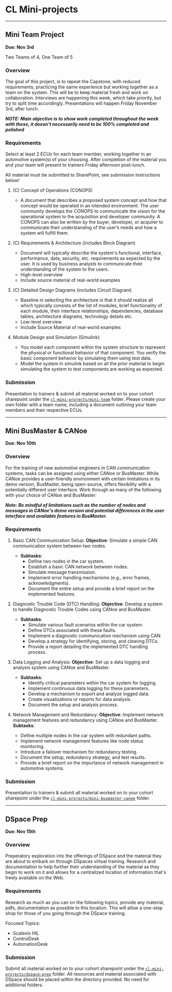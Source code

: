 # CL Mini-projects
<hr/>

## Mini Team Project
**Due: Nov 3rd**

Two Teams of 4, One Team of 5

### Overview

The goal of this project, is to repeat the Capstone, with reduced requirements, practicing the same experience but working together as a team on the system. This will be to keep material fresh and work on collaboration. Interviews are happening this week, which take priority, but try to split time accordingly. Presentations will happen Friday November 3rd, after lunch. 

***NOTE: Main objective is to show work completed throughout the week with these, it doesn't necessarily need to be 100% completed and polished***

### Requirements

Select at least 2 ECUs for each team member, working together in an automotive system(s) of your choosing. After completion of the material you and your team will present to trainers Friday afternoon post-lunch.

All material must be submitted to SharePoint, see submission instructions below!

1. (C) Concept of Operations (CONOPS)
   - A document that describes a proposed system concept and how that concept would be operated in an intended environment.  The user community develops the CONOPS to communicate the vision for the operational system to the acquisition and developer community. A CONOPS can also be written by the buyer, developer, or acquirer to communicate their understanding of the user’s needs and how a system will fulfill them.

2. (C) Requirements & Architecture (includes Block Diagram)
    - Document will typically describe the system's functional, interface, performance, data, security, etc. requirements as expected by the user. It is used by business analysts to communicate their understanding of the system to the users. 
    - High-level overview
    - Include source material of real-world examples

3. (C) Detailed Design Diagrams (includes Circuit Diagram)
    - Baseline in selecting the architecture is that it should realize all which typically consists of the list of modules, brief functionality of each module, their interface relationships, dependencies, database tables, architecture diagrams, technology details etc. 
    - Low-level overview.
    - Include Source Material of real-world examples

4. Module Design and Simulation (Simulink)
    - You model each component within the system structure to represent the physical or functional behavior of that component. You verify the basic component behavior by simulating them using test data.
    - Model the system in simulink based on all the prior material to begin simulating the system to test components are working as expected.

### Submission

Presentation to trainers & submit all material worked on to your cohort sharepoint under the [`cl-mini-projects/mini-team`](https://revaturetech.sharepoint.com/:f:/s/231002-OnlineVA-AutomotiveiOTTesting/Em0xuyL4LIJPn_y9U7SkC_kBCNdPzkn_vsp3fyhAj2P9Hg?e=JTGnnL) folder. Please create your own folder with a team name, including a document outlining your team members and their respective ECUs. 
<hr/>

## Mini BusMaster & CANoe
**Due: Nov 10th**

### Overview

For the training of new automotive engineers in CAN communication systems, tasks can be assigned using either CANoe or BusMaster. While CANoe provides a user-friendly environment with certain limitations in its demo version, BusMaster, being open-source, offers flexibility with a potentially different user interface. Work through as many of the following with your choice of CANoe and BusMaster:

***Note: Be mindful of limitations such as the number of nodes and messages in CANoe's demo version and potential differences in the user interface and available features in BusMaster.***

### Requirements  

1. Basic CAN Communication Setup:
**Objective**: Simulate a simple CAN communication system between two nodes.
    - **Subtasks**:
        - Define two nodes in the car system.
        - Establish a basic CAN network between nodes.
        - Simulate message transmission.
        - Implement error handling mechanisms (e.g., error frames, acknowledgments).
        - Document the entire setup and provide a brief report on the implemented features.

2. Diagnostic Trouble Code (DTC) Handling:
**Objective**: Develop a system to handle Diagnostic Trouble Codes using CANoe and BusMaster.
    - **Subtasks**:
        - Simulate various fault scenarios within the car system.
        - Define DTCs associated with these faults.
        - Implement a diagnostic communication mechanism using CAN.
        - Develop a strategy for identifying, storing, and clearing DTCs.
        - Provide a report detailing the implemented DTC handling process.

3. Data Logging and Analysis:
**Objective**: Set up a data logging and analysis system using CANoe and BusMaster.
    - **Subtasks**:
        - Identify critical parameters within the car system for logging.
        - Implement continuous data logging for these parameters.
        - Develop a mechanism to export and analyze logged data.
        - Create visualizations or reports for data analysis.
        - Document the setup and analysis process.

4. Network Management and Redundancy:
**Objective**: Implement network management features and redundancy using CANoe and BusMaster.
**Subtasks**:
    - Define multiple nodes in the car system with redundant paths.
    - Implement network management features like node status monitoring.
    - Introduce a failover mechanism for redundancy testing.
    - Document the setup, redundancy strategy, and test results.
    - Provide a brief report on the importance of network management in automotive systems.

### Submission
Presentation to trainers & submit all material worked on to your cohort sharepoint under the [`cl-mini-projects/mini-busmaster-canoe`](https://revaturetech.sharepoint.com/:f:/s/231002-OnlineVA-AutomotiveiOTTesting/EgGvHCOfikFGocSF8w_q234BUkwh49jSQfK5XNAqi1Aq3A?e=Gs8wTZ) folder.  

<hr/>

## DSpace Prep
**Due: Nov 15th**

### Overview

Preperatory exploration into the offerings of DSpace and the material they are about to embark on through DSpaces virtual training. Research and documentation to help further their understanding of the material as they begin to work on it and allows for a centralized location of information that's freely available on the Web.

### Requirements

Research as much as you can on the following topics, provide any material, pdfs, documentation as possible to this location. This will allow a one-stop shop for those of you going through the DSpace training.

Focused Topics:

- Scalexio HIL
- ControlDesk 
- AutomationDesk

### Submission

Submit all material worked on to your cohort sharepoint under the [`cl-mini-projects/dspace-prep`](https://revaturetech.sharepoint.com/:f:/s/231002-OnlineVA-AutomotiveiOTTesting/EoQ8qa8DkBNCrd5eZ90Gx_gBIK64Qs1kTH3nkUAq056GPw?e=FfZbyz) folder. All resources and material associated with DSpace should be placed within the directory provided. No need for additional folders. 

